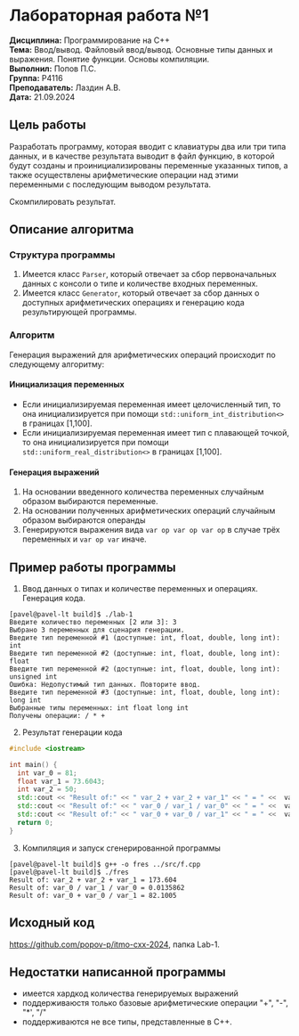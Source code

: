# Лабораторная работа №1
**Дисциплина:** Программирование на С++  
**Тема:** Ввод/вывод. Файловый ввод/вывод. Основные типы данных и выражения. Понятие функции. Основы компиляции.  
**Выполнил:** Попов П.С.  
**Группа:** P4116  
**Преподаватель:** Лаздин А.В.  
**Дата:** 21.09.2024

## Цель работы
Разработать программу, которая вводит с клавиатуры два или три типа
данных, и в качестве результата выводит в файл функцию, в которой будут
созданы и проинициализированы переменные указанных типов, а также
осуществлены арифметические операции над этими переменными с
последующим выводом результата.

Скомпилировать результат.

## Описание алгоритма
### Структура программы
1. Имеется класс `Parser`, который отвечает за сбор первоначальных данных с консоли о типе и количестве входных переменных.
2. Имеется класс `Generator`, который отвечает за сбор данных о доступных арифметических операциях и генерацию кода результирующей программы. 
### Алгоритм 
Генерация выражений для арифметических операций происходит по следующему алгоритму:
#### Инициализация переменных
- Если инициализируемая переменная имеет целочисленный тип, то она инициализируется при помощи `std::uniform_int_distribution<>` в границах [1,100].
- Если инициализируемая переменная имеет тип с плавающей точкой, то она инициализируется при помощи `std::uniform_real_distribution<>` в границах [1,100].
#### Генерация выражений
1. На основании введенного количества переменных случайным образом выбираются переменные.
2. На основании полученных арифметических операций случайным образом выбираются операнды
3. Генерируются выражения вида `var op var op var op` в случае трёх переменных и `var op var` иначе.

## Пример работы программы
1. Ввод данных о типах и количестве переменных и операциях. Генерация кода.
```
[pavel@pavel-lt build]$ ./lab-1 
Введите количество переменных [2 или 3]: 3
Выбрано 3 переменных для сценария генерации.
Введите тип переменной #1 (доступные: int, float, double, long int): int 
Введите тип переменной #2 (доступные: int, float, double, long int): float
Введите тип переменной #2 (доступные: int, float, double, long int): unsigned int
Ошибка: Недопустимый тип данных. Повторите ввод.
Введите тип переменной #3 (доступные: int, float, double, long int): long int
Выбранные типы переменных: int float long int 
Получены операции: / * +
```
2. Результат генерации кода
```cpp
#include <iostream>

int main() {
  int var_0 = 81;
  float var_1 = 73.6043;
  int var_2 = 50;
  std::cout << "Result of:" << " var_2 + var_2 + var_1" << " = " <<  var_2 + var_2 + var_1 << "\n";
  std::cout << "Result of:" << " var_0 / var_1 / var_0" << " = " <<  var_0 / var_1 / var_0 << "\n";
  std::cout << "Result of:" << " var_0 + var_0 / var_1" << " = " <<  var_0 + var_0 / var_1 << "\n";
  return 0;
}

```
3. Компиляция и запуск сгенерированной программы
```
[pavel@pavel-lt build]$ g++ -o fres ../src/f.cpp 
[pavel@pavel-lt build]$ ./fres 
Result of: var_2 + var_2 + var_1 = 173.604
Result of: var_0 / var_1 / var_0 = 0.0135862
Result of: var_0 + var_0 / var_1 = 82.1005
```
## Исходный код

https://github.com/popov-p/itmo-cxx-2024, папка Lab-1.

## Недостатки написанной программы
- имеется хардкод количества генерируемых выражений
- поддерживаюстя только базовые арифметические операции "+", "-", "*', "/"
- поддерживаются не все типы, представленные в С++.